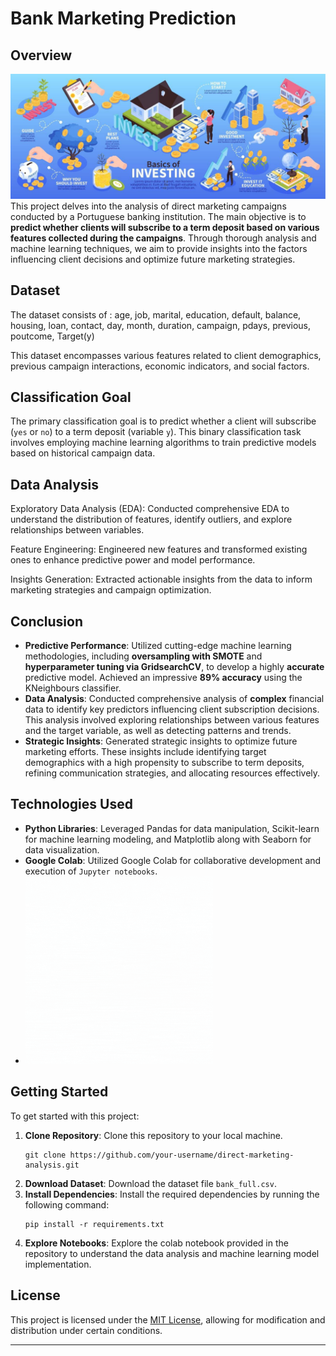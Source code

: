 # Bank Marketing Prediction

## Overview
![Project Overview](images/Project_Overview.jpg)
This project delves into the analysis of direct marketing campaigns conducted by a Portuguese banking institution. The main objective is to **predict whether clients will subscribe to a term deposit based on various features collected during the campaigns**. Through thorough analysis and machine learning techniques, we aim to provide insights into the factors influencing client decisions and optimize future marketing strategies.

## Dataset
The dataset consists of :
age, job, marital, education, default, balance, housing, loan, contact, day, month, duration, campaign, pdays, previous, poutcome, Target(y)

This dataset encompasses various features related to client demographics, previous campaign interactions, economic indicators, and social factors.

## Classification Goal
The primary classification goal is to predict whether a client will subscribe (`yes` or `no`) to a term deposit (variable `y`). This binary classification task involves employing machine learning algorithms to train predictive models based on historical campaign data.

## Data Analysis
Exploratory Data Analysis (EDA): Conducted comprehensive EDA to understand the distribution of features, identify outliers, and explore relationships between variables.
 <!--- Insert a visualization showcasing exploratory data analysis techniques --->

Feature Engineering: Engineered new features and transformed existing ones to enhance predictive power and model performance.
 <!--- Insert an image/gif depicting feature engineering process --->

Insights Generation: Extracted actionable insights from the data to inform marketing strategies and campaign optimization.
 <!--- Insert a visualization summarizing key insights from the data analysis process --->

## Conclusion
- **Predictive Performance**: Utilized cutting-edge machine learning methodologies, including **oversampling with SMOTE** and **hyperparameter tuning via GridsearchCV**, to develop a highly **accurate** predictive model. Achieved an impressive **89% accuracy** using the KNeighbours classifier.
- **Data Analysis**: Conducted comprehensive analysis of **complex** financial data to identify key predictors influencing client subscription decisions. This analysis involved exploring relationships between various features and the target variable, as well as detecting patterns and trends.
- **Strategic Insights**: Generated strategic insights to optimize future marketing efforts. These insights include identifying target demographics with a high propensity to subscribe to term deposits, refining communication strategies, and allocating resources effectively.

## Technologies Used
- **Python Libraries**: Leveraged Pandas for data manipulation, Scikit-learn for machine learning modeling, and Matplotlib along with Seaborn for data visualization.
- **Google Colab**: Utilized Google Colab for collaborative development and execution of `Jupyter notebooks`.
- ![Technologies GIF](images/ML.gif)

 
## Getting Started
To get started with this project:

1. **Clone Repository**: Clone this repository to your local machine.
   ```
   git clone https://github.com/your-username/direct-marketing-analysis.git
   ```
2. **Download Dataset**: Download the dataset file `bank_full.csv`.
3. **Install Dependencies**: Install the required dependencies by running the following command:
   ```
   pip install -r requirements.txt
   ```
4. **Explore Notebooks**: Explore the colab notebook provided in the repository to understand the data analysis and machine learning model implementation.

## License
This project is licensed under the [MIT License](LICENSE), allowing for modification and distribution under certain conditions.

---
